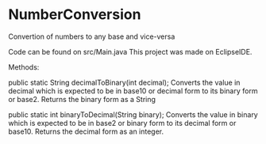 # NumberConversion
Convertion of numbers to any base and vice-versa

Code can be found on src/Main.java
This project was made on EclipseIDE.

Methods:

public static String decimalToBinary(int decimal);
  Converts the value in decimal which is expected to be in base10 or decimal form to its binary form or base2.
  Returns the binary form as a String
  
public static int binaryToDecimal(String binary);
  Converts the value in binary which is expected to be in base2 or binary form to its decimal form or base10.
  Returns the decimal form as an integer.
